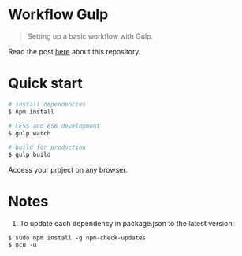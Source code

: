 Workflow Gulp
===========

> Setting up a basic workflow with Gulp.

Read the post [here](https://www.codementor.io/lautiamkok/setting-a-workflow-with-gulp-for-fontend-development-cby0akvpg) about this repository.

Quick start
=============

``` bash
# install dependencies
$ npm install

# LESS and ES6 development
$ gulp watch

# build for production
$ gulp build
```

Access your project on any browser.

# Notes

1. To update each dependency in package.json to the latest version:

```
$ sudo npm install -g npm-check-updates
$ ncu -u
```
